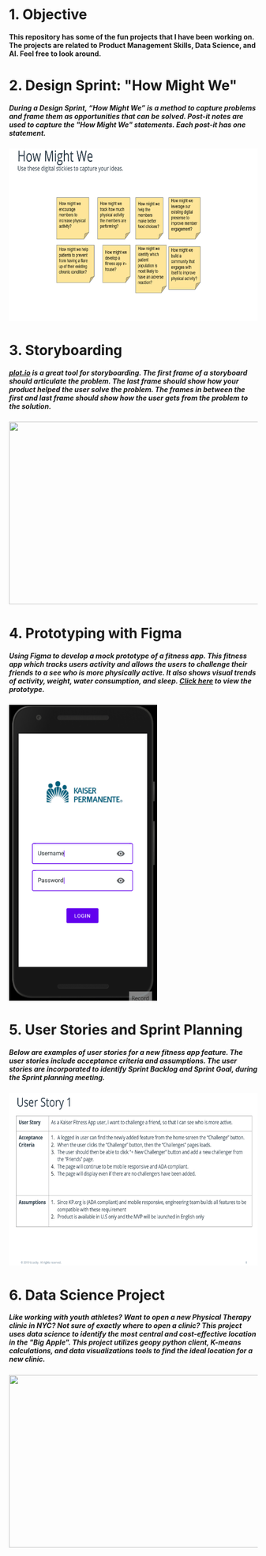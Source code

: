 # 1. Objective

#### This repository has some of the fun projects that I have been working on. The projects are related to Product Management Skills, Data Science, and AI. Feel free to look around.


# 2. Design Sprint: "How Might We"
##### During a Design Sprint, “How Might We” is a method to capture problems and frame them as opportunities that can be solved. Post-it notes are used to capture the "How Might We" statements. Each post-it has one statement.
<img src="HowMightWe.gif" width="675" height="350"/>


# 3. Storyboarding
##### [plot.io](https://theplot.io/) is a great tool for storyboarding. The first frame of a storyboard should articulate the problem. The last frame should show how your product helped the user solve the problem. The frames in between the first and last frame should show how the user gets from the problem to the solution. 
<img src="https://user-images.githubusercontent.com/64765832/125737792-fb82af12-f6b7-494e-9962-24cb2afb1a01.png" width="725" height="370">


# 4. Prototyping with Figma
##### Using Figma to develop a mock prototype of a fitness app. This fitness app which tracks users activity and allows the users to challenge their friends to a see who is more physically active. It also shows visual trends of activity, weight, water consumption, and sleep. [Click here](https://www.figma.com/file/adgPzMaM1NjwhqVtFeguuW/Kaiser-Fitness-App?node-id=0%3A1) to view the prototype. 
<img src="FitnessApp.gif" width="300" height="600"/>


# 5. User Stories and Sprint Planning
##### Below are examples of user stories for a new fitness app feature. The user stories include  acceptance criteria and assumptions. The user stories are incorporated to identify Sprint Backlog and Sprint Goal, during the Sprint planning meeting. 
<img src="UserStories.gif" width="675" height="350"/>


# 6. Data Science Project
##### Like working with youth athletes? Want to open a new Physical Therapy clinic in NYC? Not sure of exactly where to open a clinic? This project uses data science to identify the most central and cost-effective location in the "Big Apple". This project utilizes geopy python client, K-means calculations, and data visualizations tools to find the ideal location for a new clinic. 
<a href="https://www.linkedin.com/pulse/battle-neighborhoods-neeraj-baheti-pt-dpt-scs-ocs-cscs/">
<img src="https://user-images.githubusercontent.com/64765832/125731982-b00c150a-8769-49c3-9b4a-849815554dc3.png" width="675" height="350">
</a>
